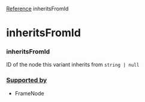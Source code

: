 [Reference](https://www.framer.com/developers/reference)
inheritsFromId
# inheritsFromId
### inheritsFromId
ID of the node this variant inherits from
`string | null`
### [Supported by](https://www.framer.com/developers/reference/plugins-traits-inherits-from-id#supported-by)
  * FrameNode


